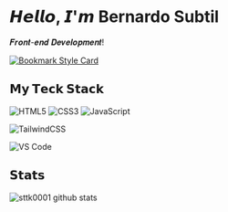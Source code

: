 # 𝙃𝙚𝙡𝙡𝙤, 𝙄'𝙢 Bernardo Subtil

𝑭𝒓𝒐𝒏𝒕-𝒆𝒏𝒅 𝑫𝒆𝒗𝒆𝒍𝒐𝒑𝒎𝒆𝒏𝒕!

[![Bookmark Style Card](https://svg.bookmark.style/api?url=https://www.youtube.com/@sttk0000)](https://www.youtube.com/@sttk0000)


## 𝗠𝘆 𝗧𝗲𝗰𝗸 𝗦𝘁𝗮𝗰𝗸

![HTML5](https://img.shields.io/badge/-HTML5-%23E44D27?style=flat-square&logo=html5&logoColor=ffffff)
![CSS3](https://img.shields.io/badge/-CSS3-%231572B6?style=flat-square&logo=css3)
![JavaScript](https://img.shields.io/badge/-JavaScript-%23F7DF1C?style=flat-square&logo=javascript&logoColor=000000&labelColor=%23F7DF1C&color=%23FFCE5A)

![TailwindCSS](https://img.shields.io/badge/-TailwindCSS-%231a202c?style=flat-square&logo=tailwind-css)

![VS Code](https://img.shields.io/badge/-VSCode-%23007ACC?style=flat-square&logo=visual-studio-code)


## 𝗦𝘁𝗮𝘁𝘀

![sttk0001 github stats](https://github-readme-stats.vercel.app/api?username=sttk0001&show_icons=true&theme=dracula)

